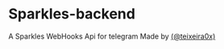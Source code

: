 # Sparkles-backend
A Sparkles WebHooks Api for telegram Made by [(@teixeira0x)](https://github.com/teixeira0x)

